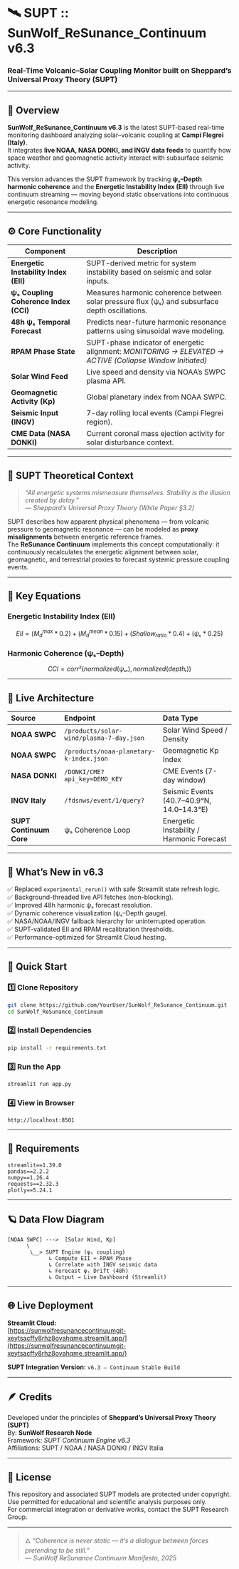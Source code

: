 # 🛰️ SUPT :: SunWolf_ReSunance_Continuum v6.3
### Real-Time Volcanic–Solar Coupling Monitor built on **Sheppard’s Universal Proxy Theory (SUPT)**

---

## 🌋 Overview
**SunWolf_ReSunance_Continuum v6.3** is the latest SUPT-based real-time monitoring dashboard analyzing solar–volcanic coupling at **Campi Flegrei (Italy)**.  
It integrates **live NOAA, NASA DONKI, and INGV data feeds** to quantify how space weather and geomagnetic activity interact with subsurface seismic activity.

This version advances the SUPT framework by tracking **ψₛ–Depth harmonic coherence** and the **Energetic Instability Index (EII)** through live continuum streaming — moving beyond static observations into continuous energetic resonance modeling.

---

## ⚙️ Core Functionality
| Component | Description |
|------------|--------------|
| **Energetic Instability Index (EII)** | SUPT-derived metric for system instability based on seismic and solar inputs. |
| **ψₛ Coupling Coherence Index (CCI)** | Measures harmonic coherence between solar pressure flux (ψₛ) and subsurface depth oscillations. |
| **48h ψₛ Temporal Forecast** | Predicts near-future harmonic resonance patterns using sinusoidal wave modeling. |
| **RPAM Phase State** | SUPT-phase indicator of energetic alignment: *MONITORING → ELEVATED → ACTIVE (Collapse Window Initiated)* |
| **Solar Wind Feed** | Live speed and density via NOAA’s SWPC plasma API. |
| **Geomagnetic Activity (Kp)** | Global planetary index from NOAA SWPC. |
| **Seismic Input (INGV)** | 7-day rolling local events (Campi Flegrei region). |
| **CME Data (NASA DONKI)** | Current coronal mass ejection activity for solar disturbance context. |

---

## 🧬 SUPT Theoretical Context
> *“All energetic systems mismeasure themselves. Stability is the illusion created by delay.”*  
> — *Sheppard’s Universal Proxy Theory (White Paper §3.2)*

SUPT describes how apparent physical phenomena — from volcanic pressure to geomagnetic resonance — can be modeled as **proxy misalignments** between energetic reference frames.  
The **ReSunance Continuum** implements this concept computationally: it continuously recalculates the energetic alignment between solar, geomagnetic, and terrestrial proxies to forecast systemic pressure coupling events.

---

## 🧠 Key Equations

### Energetic Instability Index (EII)
```math
EII = (M_d^{max} * 0.2) + (M_d^{mean} * 0.15) + (Shallow_{ratio} * 0.4) + (ψₛ * 0.25)
```

### Harmonic Coherence (ψₛ–Depth)
```math
CCI = corr² (normalized(ψₛₜ), normalized(depthₜ))
```

---

## 🧩 Live Architecture

| Source | Endpoint | Data Type |
|:--------|:----------|:-----------|
| **NOAA SWPC** | `/products/solar-wind/plasma-7-day.json` | Solar Wind Speed / Density |
| **NOAA SWPC** | `/products/noaa-planetary-k-index.json` | Geomagnetic Kp Index |
| **NASA DONKI** | `/DONKI/CME?api_key=DEMO_KEY` | CME Events (7-day window) |
| **INGV Italy** | `/fdsnws/event/1/query?` | Seismic Events (40.7–40.9°N, 14.0–14.3°E) |
| **SUPT Continuum Core** | ψₛ Coherence Loop | Energetic Instability / Harmonic Forecast |

---

## 🧠 What’s New in v6.3
✅ Replaced `experimental_rerun()` with safe Streamlit state refresh logic.  
✅ Background-threaded live API fetches (non-blocking).  
✅ Improved 48h harmonic ψₛ forecast resolution.  
✅ Dynamic coherence visualization (ψₛ–Depth gauge).  
✅ NASA/NOAA/INGV fallback hierarchy for uninterrupted operation.  
✅ SUPT-validated EII and RPAM recalibration thresholds.  
✅ Performance-optimized for Streamlit Cloud hosting.  

---

## 🚀 Quick Start

### 1️⃣ Clone Repository
```bash
git clone https://github.com/YourUser/SunWolf_ReSunance_Continuum.git
cd SunWolf_ReSunance_Continuum
```

### 2️⃣ Install Dependencies
```bash
pip install -r requirements.txt
```

### 3️⃣ Run the App
```bash
streamlit run app.py
```

### 4️⃣ View in Browser
```
http://localhost:8501
```

---

## 🧾 Requirements

```
streamlit==1.39.0
pandas==2.2.2
numpy==1.26.4
requests==2.32.3
plotly==5.24.1
```

---

## 🪐 Data Flow Diagram

```
[NOAA SWPC] --->  [Solar Wind, Kp] 
      \
       \__> SUPT Engine (ψₛ coupling)
             ↳ Compute EII + RPAM Phase
             ↳ Correlate with INGV seismic data
             ↳ Forecast ψₛ Drift (48h)
             ↳ Output → Live Dashboard (Streamlit)
```

---

## 🌐 Live Deployment
**Streamlit Cloud:**  
[https://sunwolfresunancecontinuumgit-xeytsacffy8rhz8ovahqme.streamlit.app/](https://sunwolfresunancecontinuumgit-xeytsacffy8rhz8ovahqme.streamlit.app/)

**SUPT Integration Version:** `v6.3 – Continuum Stable Build`

---

## 🪶 Credits
Developed under the principles of **Sheppard’s Universal Proxy Theory (SUPT)**  
By: **SunWolf Research Node**  
Framework: *SUPT Continuum Engine v6.3*  
Affiliations: SUPT / NOAA / NASA DONKI / INGV Italia

---

## 📜 License
This repository and associated SUPT models are protected under copyright.  
Use permitted for educational and scientific analysis purposes only.  
For commercial integration or derivative works, contact the SUPT Research Group.

---

> 🜂 *“Coherence is never static — it’s a dialogue between forces pretending to be still.”*  
> — *SunWolf ReSunance Continuum Manifesto, 2025*
